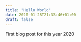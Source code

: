 ```yaml
---
title: "Hello World"
date: 2020-01-28T21:33:46+01:00
draft: false
---
```

First blog post for this year 2020
